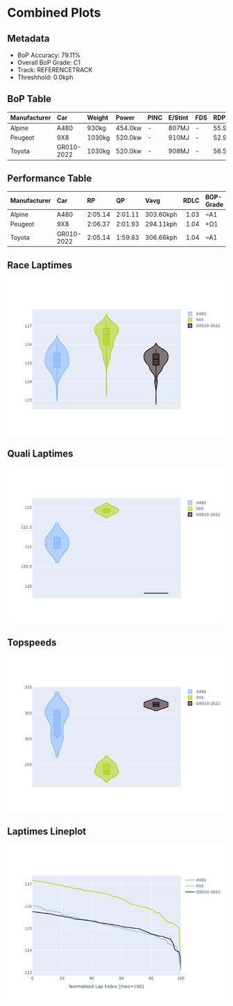 # Combined Plots

## Metadata

- BoP Accuracy: 79.11%
- Overall BoP Grade: C1
- Track: REFERENCETRACK
- Threshhold: 0.0kph

## BoP Table
| Manufacturer   | Car        | Weight   | Power   | PINC   | E/Stint   | FDS   | RDP    | QDP     | TDP   |
|:---------------|:-----------|:---------|:--------|:-------|:----------|:------|:-------|:--------|:------|
| Alpine         | A480       | 930kg    | 454.0kw | -      | 807MJ     | -     | 55.97% | 100.00% | 3.57% |
| Peugeot        | 9X8        | 1030kg   | 520.0kw | -      | 910MJ     | -     | 52.93% | 66.67%  | 1.65% |
| Toyota         | GR010-2022 | 1030kg   | 520.0kw | -      | 908MJ     | -     | 56.53% | 50.00%  | 0.80% |

## Performance Table
| Manufacturer   | Car        | RP      | QP      | Vavg      |   RDLC | BOP-Grade   | Match   |
|:---------------|:-----------|:--------|:--------|:----------|-------:|:------------|:--------|
| Alpine         | A480       | 2:05.14 | 2:01.11 | 303.60kph |   1.03 | ~A1         | 98.53%  |
| Peugeot        | 9X8        | 2:06.37 | 2:01.93 | 294.11kph |   1.04 | +Ω1         | 39.17%  |
| Toyota         | GR010-2022 | 2:05.14 | 1:59.83 | 306.66kph |   1.04 | ~A1         | 99.64%  |

## Race Laptimes
![Race Laptimes](images/race_violin.png)

## Quali Laptimes
![Quali Laptimes](images/quali_violin.png)

## Topspeeds
![Topspeeds](images/topspeed_violin.png)

## Laptimes Lineplot
![Laptimes Lineplot](images/laptime_line.png)

